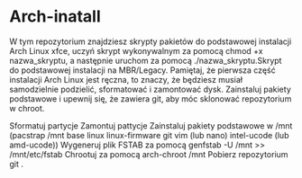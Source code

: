 # Arch-inatall
W tym repozytorium znajdziesz skrypty pakietów do podstawowej instalacji Arch Linux xfce, uczyń skrypt wykonywalnym za pomocą chmod +x nazwa_skryptu, a następnie uruchom za pomocą ./nazwa_skryptu.Skrypt do podstawowej instalacji na MBR/Legacy. Pamiętaj, że pierwsza część instalacji Arch Linux jest ręczna, to znaczy, że będziesz musiał samodzielnie podzielić, sformatować i zamontować dysk. Zainstaluj pakiety podstawowe i upewnij się, że zawiera git, aby móc sklonować repozytorium w chroot.

Sformatuj partycje
Zamontuj pattycje
Zainstaluj pakiety podstawowe w /mnt (pacstrap /mnt base linux linux-firmware git vim (lub nano) intel-ucode (lub amd-ucode))
Wygeneruj plik FSTAB za pomocą genfstab -U /mnt >> /mnt/etc/fstab
Chrootuj za pomocą arch-chroot /mnt
Pobierz repozytorium git .

